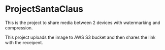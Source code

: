 # ProjectSantaClaus
This is the project to share media between 2 devices with watermarking and compression.

This project uploads the image to AWS S3 bucket and then shares the link with the receipent. 
